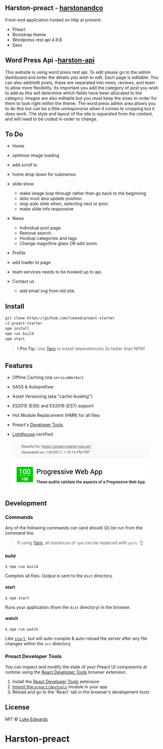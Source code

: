 ## Harston-preact - [harstonandco](http://ordinary-sack.surge.sh/)

Front-end application hosted on http at present.  

- Preact
- Bootstrap theme
- Wordpress rest api 4.9.8
- Sass

## Word Press Api  -[harston-api](http://harston-api.esy.es/wp-admin/index.php)

  This website is using word press rest api.  To edit please go to the admin dashboard and enter the details you wish to edit. Each page is editable. You can also add/edit posts, these are separated into news, reviews, and team to allow more flexibility.  Its important you add the category of post you wish to add as this will determine which fields have been allocated to the category. 
   Images are also editable but you must keep the sizes in-order for them to look right within the theme. The word press admin area allows you to do this but can be a little unresponsive when it comes to cropping but it does work. 
  The style and layout of the site is separated from the content, and will need to be coded in-order to change. 
 
## To Do

- Home 
 - optimise image loading
 - add scroll to
 - home drop down for submenus
 - slide show
    - make image loop through rather than go back to the beginning.
    - dots must also update position.
    - stop auto slide when, selecting next or prev. 
    - make slide info responsive

- News 
  - Individual post page.
  - Remove search.
  - Hookup categories and tags
  - Change magnifine glass OR add zoom

- Profile
 - add loader to page
 - team services needs to be hooked up to api.

- Contact us 
  - add email svg from old site.


## Install

```sh
git clone https://github.com/lukeed/preact-starter
cd preact-starter
npm install
npm run build
npm start
```

> :exclamation: **Pro Tip:** Use [Yarn](https://yarnpkg.com/) to install dependencies 3x faster than NPM!

## Features

* Offline Caching (via `serviceWorker`)
* SASS & Autoprefixer
* Asset Versioning (aka "cache-busting")
* ES2015 (ES6) and ES2016 (ES7) support
* Hot Module Replacement (HMR) for all files
* Preact's [Developer Tools](#preact-developer-tools)
* [Lighthouse](https://github.com/GoogleChrome/lighthouse) certified

  ![lightouse](src/static/img/lighthouse.jpg)

## Development

### Commands

Any of the following commands can (and should :wink:) be run from the command line.

> If using [Yarn](https://yarnpkg.com/), all instances of `npm` can be replaced with `yarn`. :ok_hand:

#### build

```
$ npm run build
```

Compiles all files. Output is sent to the `dist` directory.

#### start

```
$ npm start
```

Runs your application (from the `dist` directory) in the browser.

#### watch

```
$ npm run watch
```

Like [`start`](#start), but will auto-compile & auto-reload the server after any file changes within the `src` directory.

### Preact Developer Tools

You can inspect and modify the state of your Preact UI components at runtime using the [React Developer Tools](https://github.com/facebook/react-devtools) browser extension.

1. Install the [React Developer Tools](https://github.com/facebook/react-devtools) extension
2. [Import the `preact/devtools`](src/index.js#L23) module in your app
3. Reload and go to the 'React' tab in the browser's development tools

## License

MIT © [Luke Edwards](https://lukeed.com)
# Harston-preact
